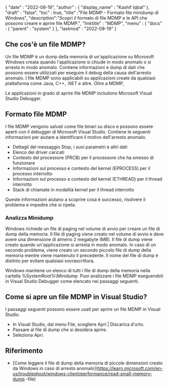 {
  "date" : "2022-08-19",
  "author" : {
    "display_name" : "Kashif Iqbal"
},
  "draft" : "false",
  "toc" : true,
  "title" :"File MDMP - Formato file minidump di Windows",
  "description":"Scopri il formato di file MDMP e le API che possono creare e aprire file MDMP.",
  "linktitle" : "MDMP",
  "menu" : {
    "docs" : {
      "parent" : "system"
}
},
  "lastmod" : "2022-08-19"
}

## Che cos'è un file MDMP?

Un file MDMP è un dump della memoria di un'applicazione su Microsoft Windows creata quando l'applicazione si chiude in modo anomalo o si arresta in modo anomalo. Contiene informazioni e dump di dati che possono essere utilizzati per eseguire il debug della causa dell'arresto anomalo. I file MDMP sono applicabili su applicazioni create da qualsiasi piattaforma come Java, C++, .NET e altre. Oltre a MDMP,

Le applicazioni in grado di aprire file MDMP includono Microsoft Visual Studio Debugger.

## Formato file MDMP

I file MDMP vengono salvati come file binari su disco e possono essere aperti con il debugger di Microsoft Visual Studio. Contiene le seguenti informazioni per aiutare a identificare il motivo dell'arresto anomalo.

* Dettagli del messaggio Stop, i suoi parametri e altri dati
* Elenco dei driver caricati
* Contesto del processore (PRCB) per il processore che ha smesso di funzionare
* Informazioni sul processo e contesto del kernel (EPROCESS) per il processo interrotto
* Informazioni sul processo e contesto del kernel (ETHREAD) per il thread interrotto
* Stack di chiamate in modalità kernel per il thread interrotto

Queste informazioni aiutano a scoprire cosa è successo, risolvere il problema e impedire che si ripeta.

### Analizza Minidump

Windows richiede un file di paging nel volume di avvio per creare un file di dump della memoria. Il file di paging viene creato nel volume di avvio e deve avere una dimensione di almeno 2 megabyte (MB). Il file di dump viene creato quando un'applicazione si arresta in modo anomalo. In caso di un secondo problema, viene creato un secondo piccolo file di dump della memoria mentre viene mantenuto il precedente. Il nome del file di dump è distinto per evitare qualsiasi sovrascrittura.

Windows mantiene un elenco di tutti i file di dump della memoria nella cartella %SystemRoot%\Minidump. Puoi analizzare i file MDMP eseguendoli in Visual Studio Debugger come elencato nei passaggi seguenti.

## Come si apre un file MDMP in Visual Studio?

I passaggi seguenti possono essere usati per aprire un file MDMP in Visual Studio.

* In Visual Studio, dal menu File, scegliere Apri | Discarica d'urto.
* Passare al file di dump che si desidera aprire.
* Seleziona Apri.

## Riferimento

* [Come leggere il file di dump della memoria di piccole dimensioni creato da Windows in caso di arresto anomalo](https://learn.microsoft.com/en-us/troubleshoot/windows-client/performance/read-small-memory-dump -file)

